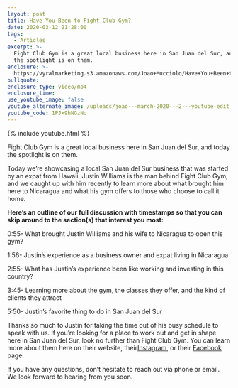 ```yaml
---
layout: post
title: Have You Been to Fight Club Gym?
date: 2020-03-12 21:28:00
tags:
  - Articles
excerpt: >-
  Fight Club Gym is a great local business here in San Juan del Sur, and today
  the spotlight is on them.
enclosure: >-
  https://vyralmarketing.s3.amazonaws.com/Joao+Mucciolo/Have+You+Been+to+Fight+Club+Gym_.mp4
pullquote:
enclosure_type: video/mp4
enclosure_time:
use_youtube_image: false
youtube_alternate_image: /uploads/joao---march-2020---2---youtube-edit.jpg
youtube_code: 1PJx9hNGzNo
---
```


{% include youtube.html %}

Fight Club Gym is a great local business here in San Juan del Sur, and today the spotlight is on them.

Today we’re showcasing a local San Juan del Sur business that was started by an expat from Hawaii. Justin Williams is the man behind Fight Club Gym, and we caught up with him recently to learn more about what brought him here to Nicaragua and what his gym offers to those who choose to call it home.

**Here’s an outline of our full discussion with timestamps so that you can skip around to the section(s) that interest you most:**

0:55- What brought Justin Williams and his wife to Nicaragua to open this gym?

1:56- Justin’s experience as a business owner and expat living in Nicaragua

2:55- What has Justin’s experience been like working and investing in this country?

3:45- Learning more about the gym, the classes they offer, and the kind of clients they attract

5:50- Justin’s favorite thing to do in San Juan del Sur

Thanks so much to Justin for taking the time out of his busy schedule to speak with us. If you’re looking for a place to work out and get in shape here in San Juan del Sur, look no further than Fight Club Gym. You can learn more about them here on their website, their[Instagram](https://www.instagram.com/fightclubgym_sjds/), or their [Facebook](https://www.facebook.com/GymSJDS/) page.

If you have any questions, don’t hesitate to reach out via phone or email. We look forward to hearing from you soon.
